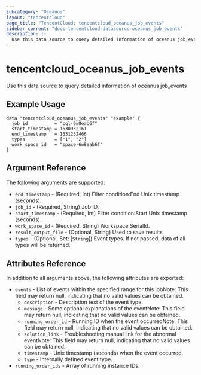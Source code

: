 ```yaml
---
subcategory: "Oceanus"
layout: "tencentcloud"
page_title: "TencentCloud: tencentcloud_oceanus_job_events"
sidebar_current: "docs-tencentcloud-datasource-oceanus_job_events"
description: |-
  Use this data source to query detailed information of oceanus job_events
---
```


# tencentcloud_oceanus_job_events

Use this data source to query detailed information of oceanus job_events

## Example Usage

```hcl
data "tencentcloud_oceanus_job_events" "example" {
  job_id          = "cql-6w8eab6f"
  start_timestamp = 1630932161
  end_timestamp   = 1631232466
  types           = ["1", "2"]
  work_space_id   = "space-6w8eab6f"
}
```

## Argument Reference

The following arguments are supported:

* `end_timestamp` - (Required, Int) Filter condition:End Unix timestamp (seconds).
* `job_id` - (Required, String) Job ID.
* `start_timestamp` - (Required, Int) Filter condition:Start Unix timestamp (seconds).
* `work_space_id` - (Required, String) Workspace SerialId.
* `result_output_file` - (Optional, String) Used to save results.
* `types` - (Optional, Set: [`String`]) Event types. If not passed, data of all types will be returned.

## Attributes Reference

In addition to all arguments above, the following attributes are exported:

* `events` - List of events within the specified range for this jobNote: This field may return null, indicating that no valid values can be obtained.
  * `description` - Description text of the event type.
  * `message` - Some optional explanations of the eventNote: This field may return null, indicating that no valid values can be obtained.
  * `running_order_id` - Running ID when the event occurredNote: This field may return null, indicating that no valid values can be obtained.
  * `solution_link` - Troubleshooting manual link for the abnormal eventNote: This field may return null, indicating that no valid values can be obtained.
  * `timestamp` - Unix timestamp (seconds) when the event occurred.
  * `type` - Internally defined event type.
* `running_order_ids` - Array of running instance IDs.



